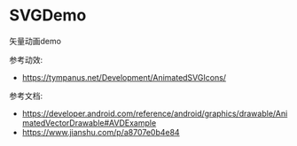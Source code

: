 # SVGDemo
矢量动画demo

参考动效:
- https://tympanus.net/Development/AnimatedSVGIcons/

参考文档:
- https://developer.android.com/reference/android/graphics/drawable/AnimatedVectorDrawable#AVDExample
- https://www.jianshu.com/p/a8707e0b4e84